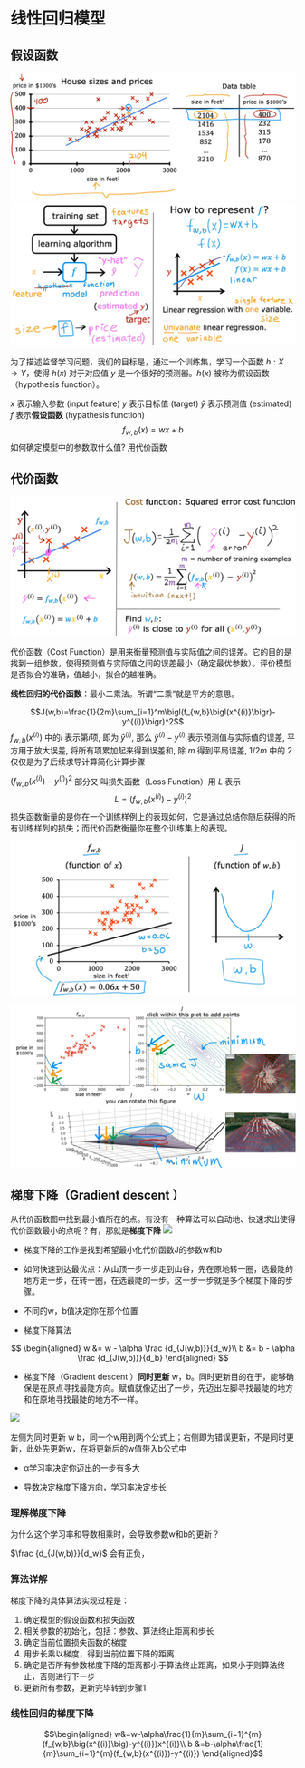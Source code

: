 # 线性回归模型

## 假设函数
![](./assets/line_regression_20250601223421.png)
![](./assets/linear_regression_2.png)

为了描述监督学习问题，我们的目标是，通过一个训练集，学习一个函数 $h : X \rightarrow Y$，使得 $h(x)$ 对于对应值 $y$ 是一个很好的预测器。$h(x)$ 被称为假设函数（hypothesis function）。

 $x$ 表示输入参数 (input feature) 
 $y$ 表示目标值 (target)
 $\hat{y}$ 表示预测值 (estimated)
$f$ 表示**假设函数** (hypathesis function)
$$f_{w,b}(x)=wx+b$$
如何确定模型中的参数取什么值? 用代价函数

## 代价函数

![](./assets/cost_func_1.png)




代价函数（Cost Function）是用来衡量预测值与实际值之间的误差。它的目的是找到一组参数，使得预测值与实际值之间的误差最小（确定最优参数）。评价模型是否拟合的准确，值越小，拟合的越准确。

**线性回归的代价函数**：最小二乘法。所谓“二乘”就是平方的意思。

$$J(w,b)=\frac{1}{2m}\sum_{i=1}^m\bigl(f_{w,b}\bigl(x^{(i)}\bigr)-y^{(i)}\bigr)^2$$
$f_{w,b}(x^{(i)})$ 中的$i$ 表示第$i$项, 即为 $\hat{y}^{(i)}$, 那么 $\hat{y}^{(i)} - y^{(i)}$ 表示预测值与实际值的误差, 平方用于放大误差,  将所有项累加起来得到误差和, 除 $m$ 得到平局误差,  $1/2m$ 中的 2 仅仅是为了后续求导计算简化计算步骤

$\bigr(f_{w,b}\bigl(x^{(i)}\bigr)-y^{(i)}\bigr)^2$ 部分又 叫损失函数（Loss Function）用 $L$ 表示
$$L=(f_{w,b}\bigl(x^{(i)}\bigr)-y^{(i)}\bigr)^2$$
损失函数衡量的是你在一个训练样例上的表现如何，它是通过总结你随后获得的所有训练样列的损失；而代价函数衡量你在整个训练集上的表现。

![](./assets/cost_func_2.png)

![](./assets/cost_func_3.png)

## 梯度下降（Gradient descent ）

从代价函数图中找到最小值所在的点。有没有一种算法可以自动地、快速求出使得代价函数最小的点呢？有，那就是**梯度下降**
![](/notebook/Machine-Learning-Andrew-Ng-2022/assets/gradient_descent_1.png)
- 梯度下降的工作是找到希望最小化代价函数J的参数w和b

- 如何快速到达最优点：从山顶一步一步走到山谷，先在原地转一圈，选最陡的地方走一步，在转一圈，在选最陡的一步。这一步一步就是多个梯度下降的步骤。

- 不同的w，b值决定你在那个位置

- 梯度下降算法  

$$
\begin{aligned}
w &= w - \alpha \frac {d_{J(w,b)}}{d_w}\\ 
b &= b - \alpha \frac {d_{J(w,b)}}{d_b}
\end{aligned}
$$

- 梯度下降（Gradient descent ）**同时更新** w，b。同时更新目的在于，能够确保是在原点寻找最陡方向。赋值就像迈出了一步，先迈出左脚寻找最陡的地方和在原地寻找最陡的地方不一样。

![](assets/0监督学习.png)

左侧为同时更新 w b，同一个w用到两个公式上；右侧即为错误更新，不是同时更新，此处先更新w，在将更新后的w值带入b公式中

- α学习率决定你迈出的一步有多大

- 导数决定梯度下降方向，学习率决定步长

### 理解梯度下降

为什么这个学习率和导数相乘时，会导致参数w和b的更新？

$\frac {d_{J(w,b)}}{d_w}$ 会有正负，

### 算法详解

梯度下降的具体算法实现过程是：

1. 确定模型的假设函数和损失函数
2. 相关参数的初始化，包括：参数、算法终止距离和步长
3. 确定当前位置损失函数的梯度
4. 用步长乘以梯度，得到当前位置下降的距离
5. 确定是否所有参数梯度下降的距离都小于算法终止距离，如果小于则算法终止，否则进行下一步
6. 更新所有参数，更新完毕转到步骤1

### 线性回归的梯度下降
$$\begin{aligned}
w&=w-\alpha\frac{1}{m}\sum_{i=1}^{m}(f_{w,b}\big(x^{(i)}\big)-y^{(i)})x^{(i)}\\
b &=b-\alpha\frac{1}{m}\sum_{i=1}^{m}(f_{w,b}(x^{(i)})-y^{(i)})
\end{aligned}$$
